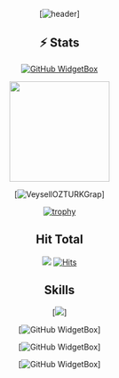 
<div align="center">

[![header](https://capsule-render.vercel.app/api?type=waving&color=0:EEFF00,100:a82da8&height=300&section=header&text=VeyselOZTURK%20&fontSize=90&animation=fadeIn&fontAlignY=38&desc=Welcome%20to%20%20my%20profile%20&descAlignY=51&descAlign=62)]

## ⚡ Stats 

[![GitHub WidgetBox](https://github-widgetbox.vercel.app/api/profile?username=VeysellOZTURK&data=followers,repositories,stars,commits)]()

<img height="180em" src="https://github-readme-stats.vercel.app/api?username=VeysellOZTURK&count_private=true&theme=radical&show_icons=true&hide=stars"/>



[![VeysellOZTURKGrap](https://github-readme-activity-graph.vercel.app/graph?username=VeysellOZTURK&hide_border=true&theme=xcode)]
  
[![trophy](https://github-profile-trophy.vercel.app/?username=VeysellOZTURK)]([https://github.com/ryo-ma/github-profile-trophy](https://github.com/VeysellOZTURK))
  
  
## Hit Total
![](https://komarev.com/ghpvc/?username=VeysellOZTURK)
[![Hits](https://hits.seeyoufarm.com/api/count/incr/badge.svg?url=https%3A%2F%2Fgithub.com%2FVeysellOZTURK&count_bg=%23FF0071&title_bg=%23555555&icon=&icon_color=%23724040&title=hits&edge_flat=false)]()
  
## Skills

[![](https://github-widgetbox.vercel.app/api/skills?names=js,csharp,python,html,css,PostgreSQL,json,php,java&includeNames=true)]
  
 [![GitHub WidgetBox](https://github-widgetbox.vercel.app/api/skills?tools=git,npm,nodejs&includeNames=true)]
 
 [![GitHub WidgetBox](https://github-widgetbox.vercel.app/api/skills?frameworks=bootstrap,tailwind,react,electron,dotnet&includeNames=true)]
  
 [![GitHub WidgetBox](https://github-widgetbox.vercel.app/api/skills?software=linux,vscode,windows&includeNames=true)]
  

</div>
